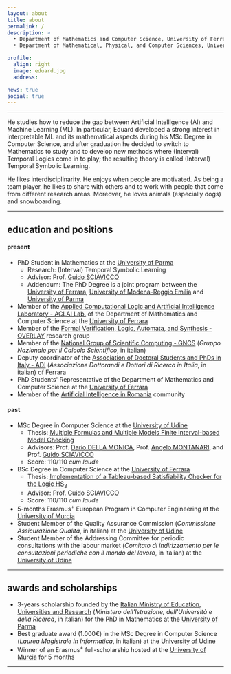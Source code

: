 ```yaml
---
layout: about
title: about
permalink: /
description: >
  • Department of Mathematics and Computer Science, University of Ferrara, Italy<br>
  • Department of Mathematical, Physical, and Computer Sciences, University of Parma, Italy

profile:
  align: right
  image: eduard.jpg
  address:

news: true
social: true
---
```


--- 
He studies how to reduce the gap between Artificial Intelligence (AI) and Machine Learning (ML). In particular, Eduard developed a strong interest in interpretable ML and its mathematical aspects during his MSc Degree in Computer Science, and after graduation he decided to switch to Mathematics to study and to develop new methods where (Interval) Temporal Logics come in to play; the resulting theory is called (Interval) Temporal Symbolic Learning. 

He likes interdisciplinarity. He enjoys when people are motivated. As being a team player, he likes to share with others and to work with people that come from different research areas. Moreover, he loves animals (especially dogs) and snowboarding. 

---

## education and positions

#### present
* PhD Student in Mathematics at the [University of Parma](http://www.unipr.it)
	* Research: (Interval) Temporal Symbolic Learning
	* Advisor: Prof. [Guido SCIAVICCO](https://sites.google.com/unife.it/guido/)
	* Addendum: The PhD Degree is a joint program between the [University of Ferrara](http://www.unife.it), [University of Modena-Reggio Emilia](http://www.unimore.it) and [University of Parma](http://www.unipr.it)
* Member of the [Applied Computational Logic and Artificial Intelligence Laboratory - ACLAI Lab.](https://sites.google.com/unife.it/aclai-lab) of the Department of Mathematics and Computer Science at the [University of Ferrara](http://www.unife.it)
* Member of the [Formal Verification, Logic, Automata, and Synthesis - OVERLAY](https://overlay.uniud.it/) research group
* Member of the [National Group of Scientific Computing - GNCS](https://www.altamatematica.it/gncs/) (*Gruppo Nazionale per il Calcolo Scientifico*, in italian)
* Deputy coordinator of the [Association of Doctoral Students and PhDs in Italy - ADI](http://www.dottorato.it) (*Associazione Dottorandi e Dottori di Ricerca in Italia*, in italian) of Ferrara
* PhD Students' Representative of the Department of Mathematics and Computer Science at the [University of Ferrara](http://www.unife.it)
* Member of the [Artificial Intelligence in Romania](https://www.airomania.eu/) community

#### past
* MSc Degree in Computer Science at the [University of Udine](http://www.uniud.it)
	* Thesis: [Multiple Formulas and Multiple Models Finite Interval-based Model Checking](assets/pdf/theses/mmmc.pdf)
	* Advisors: Prof. [Dario DELLA MONICA](https://users.dimi.uniud.it/~dario.dellamonica/), Prof. [Angelo MONTANARI](https://users.dimi.uniud.it/~angelo.montanari/index.php), and Prof. [Guido SCIAVICCO](https://sites.google.com/unife.it/guido/)
	* Score: 110/110 *cum laude*
* BSc Degree in Computer Science at the [University of Ferrara](http://www.unife.it)
	* Thesis: [Implementation of a Tableau-based Satisfiability Checker for the Logic HS<sub>3</sub>](assets/pdf/theses/hs3.pdf)
	* Advisor: Prof. [Guido SCIAVICCO](https://sites.google.com/unife.it/guido/)
	* Score: 110/110 *cum laude*
* 5-months Erasmus<sup>+</sup> European Program in Computer Engineering at the [University of Murcia](https://www.um.es/)
* Student Member of the Quality Assurance Commission (*Commissione Assicurazione Qualità*, in italian) at the [University of Udine](http://www.uniud.it)
* Student Member of the Addressing Committee for periodic consultations with the labour market (*Comitato di indirizzamento per le consultazioni periodiche con il mondo del lavoro*, in italian) at the [University of Udine](http://www.uniud.it)

---

## awards and scholarships
* 3-years scholarship founded by the [Italian Ministry of Education, Universities and Research](https://www.miur.gov.it/) (*Ministero dell'Istruzione, dell'Università e della Ricerca*, in italian) for the PhD in Mathematics at the [University of Parma](http://www.unipr.it)
* Best graduate award (1.000€) in the MSc Degree in Computer Science (*Laurea Magistrale in Informatica*, in italian) at the [University of Udine](http://www.uniud.it) 
* Winner of an Erasmus<sup>+</sup> full-scholarship hosted at the [University of Murcia](https://www.um.es/) for 5 months

---
<!---
Write your biography here. Tell the world about yourself. Link to your favorite [subreddit](http://reddit.com){:target="\_blank"}. You can put a picture in, too. The code is already in, just name your picture `prof_pic.jpg` and put it in the `img/` folder.

Put your address / P.O. box / other info right below your picture. You can also disable any these elements by editing `profile` property of the YAML header of your `_pages/about.md`. Edit `_bibliography/papers.bib` and Jekyll will render your [publications page](/al-folio/publications/) automatically.

Link to your social media connections, too. This theme is set up to use [Font Awesome icons](http://fortawesome.github.io/Font-Awesome/){:target="\_blank"} and [Academicons](https://jpswalsh.github.io/academicons/){:target="\_blank"}, like the ones below. Add your Facebook, Twitter, LinkedIn, Google Scholar, or just disable all of them.
--->

